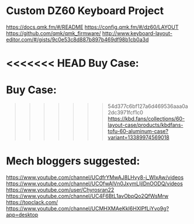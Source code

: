 # Custom DZ60 Keyboard Project
https://docs.qmk.fm/#/README
https://config.qmk.fm/#/dz60/LAYOUT
https://github.com/qmk/qmk_firmware/
http://www.keyboard-layout-editor.com/#/gists/9c0e53c8d887b897b469df98b1cb0a3d

<<<<<<< HEAD
Buy Case: 
=======
# Buy Case: 
>>>>>>> 54d377c6bf127a6d469536aaa0a2dc3971fcf1c0
https://kbd.fans/collections/60-layout-case/products/kbdfans-tofu-60-aluminum-case?variant=13389974569018


# Mech bloggers suggested:
https://www.youtube.com/channel/UCdfrYMwAJ8LHvy8-j_WIxAw/videos
https://www.youtube.com/channel/UCOfwAlVn0JxymLljlDnOODQ/videos
https://www.youtube.com/user/Chyrosran22
https://www.youtube.com/channel/UC4F6BtL1avObpQo2QfWsMrw
https://topclack.com/
https://www.youtube.com/channel/UCMHXMAeKkI6HXlPfLiYvo9g?app=desktop
